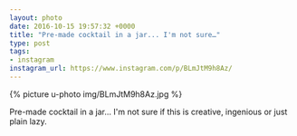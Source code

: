 ```yaml
---
layout: photo
date: 2016-10-15 19:57:32 +0000
title: "Pre-made cocktail in a jar... I'm not sure…"
type: post
tags:
- instagram
instagram_url: https://www.instagram.com/p/BLmJtM9h8Az/
---
```


{% picture u-photo img/BLmJtM9h8Az.jpg %}

Pre-made cocktail in a jar... I'm not sure if this is creative, ingenious or just plain lazy.
